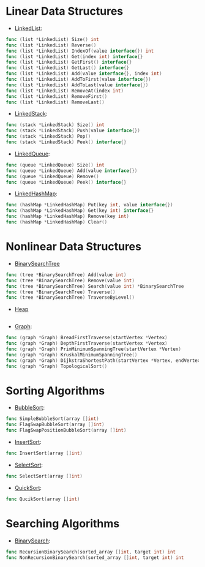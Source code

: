Linear Data Structures
======================
* [LinkedList](https://github.com/RincLiu/Go-Algorithm/blob/master/data-structures/list/linked-list.go):
```go
func (list *LinkedList) Size() int
func (list *LinkedList) Reverse()
func (list *LinkedList) IndexOf(value interface{}) int
func (list *LinkedList) Get(index int) interface{}
func (list *LinkedList) GetFirst() interface{}
func (list *LinkedList) GetLast() interface{}
func (list *LinkedList) Add(value interface{}, index int)
func (list *LinkedList) AddToFirst(value interface{})
func (list *LinkedList) AddToLast(value interface{})
func (list *LinkedList) RemoveAt(index int)
func (list *LinkedList) RemoveFirst()
func (list *LinkedList) RemoveLast()
```
* [LinkedStack](https://github.com/RincLiu/Go-Algorithm/blob/master/data-structures/stack/linked-stack.go):
```go
func (stack *LinkedStack) Size() int
func (stack *LinkedStack) Push(value interface{})
func (stack *LinkedStack) Pop()
func (stack *LinkedStack) Peek() interface{}
```
* [LinkedQueue](https://github.com/RincLiu/Go-Algorithm/blob/master/data-structures/queue/linked-queue.go):
```go
func (queue *LinkedQueue) Size() int
func (queue *LinkedQueue) Add(value interface{})
func (queue *LinkedQueue) Remove()
func (queue *LinkedQueue) Peek() interface{}
```
* [LinkedHashMap](https://github.com/RincLiu/Go-Algorithm/blob/master/data-structures/hash/linked-hash-map.go):
```go
func (hashMap *LinkedHashMap) Put(key int, value interface{}) 
func (hashMap *LinkedHashMap) Get(key int) interface{}
func (hashMap *LinkedHashMap) Remove(key int)
func (hashMap *LinkedHashMap) Clear()
```
Nonlinear Data Structures
=========================
* [BinarySearchTree](https://github.com/RincLiu/Go-Algorithm/blob/master/data-structures/tree/binary-search-tree.go)
```go
func (tree *BinarySearchTree) Add(value int)
func (tree *BinarySearchTree) Remove(value int)
func (tree *BinarySearchTree) Search(value int) *BinarySearchTree
func (tree *BinarySearchTree) Traverse()
func (tree *BinarySearchTree) TraverseByLevel()
```
* [Heap](https://github.com/RincLiu/Go-Algorithm/blob/master/data-structures/tree/heap.go)
```go

```
* [Graph](https://github.com/RincLiu/Go-Algorithm/blob/master/data-structures/graph/graph.go):
```go
func (graph *Graph) BreadFirstTraverse(startVertex *Vertex)
func (graph *Graph) DepthFirstTraverse(startVertex *Vertex)
func (graph *Graph) PrimMinimumSpanningTree(startVertex *Vertex)
func (graph *Graph) KruskalMinimumSpanningTree()
func (graph *Graph) DijkstraShortestPath(startVertex *Vertex, endVertex *Vertex)
func (graph *Graph) TopologicalSort()
```
Sorting Algorithms
===============
* [BubbleSort](https://github.com/RincLiu/Go-Algorithm/blob/master/algorithms/sort/bubble-sort.go):
```go
func SimpleBubbleSort(array []int)
func FlagSwapBubbleSort(array []int)
func FlagSwapPositionBubbleSort(array []int)
```
* [InsertSort](https://github.com/RincLiu/Go-Algorithm/blob/master/algorithms/sort/insert-sort.go):
```go
func InsertSort(array []int)
```
* [SelectSort](https://github.com/RincLiu/Go-Algorithm/blob/master/algorithms/sort/select-sort.go):
```go
func SelectSort(array []int)
```
* [QuickSort](https://github.com/RincLiu/Go-Algorithm/blob/master/algorithms/sort/quick-sort.go):
```go
func QucikSort(array []int)
```
Searching Algorithms
=================
* [BinarySearch](https://github.com/RincLiu/Go-Algorithm/blob/master/algorithms/search/binary-search.go):
```go
func RecursionBinarySearch(sorted_array []int, target int) int
func NonRecursionBinarySearch(sorted_array []int, target int) int
```

